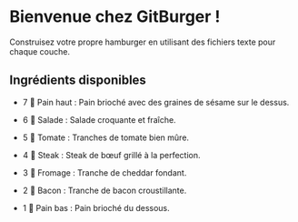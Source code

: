 # Bienvenue chez GitBurger !
Construisez votre propre hamburger en utilisant des fichiers texte pour chaque couche.
## Ingrédients disponibles
- 7 🥯 Pain haut : Pain brioché avec des graines de sésame sur le dessus.

- 6 🥬 Salade : Salade croquante et fraîche.

- 5 🍅 Tomate : Tranches de tomate bien mûre.

- 4 🥩 Steak : Steak de bœuf grillé à la perfection.

- 3 🧀 Fromage : Tranche de cheddar fondant.

- 2 🥓 Bacon : Tranche de bacon croustillante.

- 1 🍞 Pain bas : Pain brioché du dessous.
